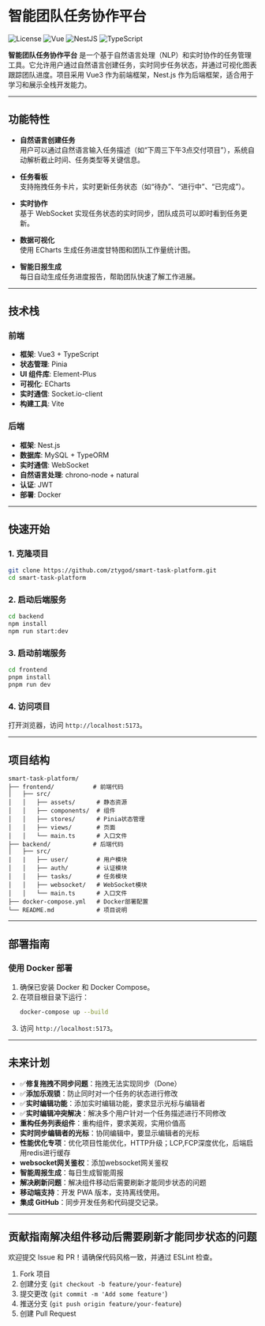 # 智能团队任务协作平台

![License](https://img.shields.io/badge/license-MIT-blue)
![Vue](https://img.shields.io/badge/vue-3.x-green)
![NestJS](https://img.shields.io/badge/nestjs-9.x-red)
![TypeScript](https://img.shields.io/badge/typescript-5.x-blue)

**智能团队任务协作平台** 是一个基于自然语言处理（NLP）和实时协作的任务管理工具。它允许用户通过自然语言创建任务，实时同步任务状态，并通过可视化图表跟踪团队进度。项目采用 Vue3 作为前端框架，Nest.js 作为后端框架，适合用于学习和展示全栈开发能力。

---

## 功能特性

- **自然语言创建任务**  
  用户可以通过自然语言输入任务描述（如“下周三下午3点交付项目”），系统自动解析截止时间、任务类型等关键信息。

- **任务看板**  
  支持拖拽任务卡片，实时更新任务状态（如“待办”、“进行中”、“已完成”）。

- **实时协作**  
  基于 WebSocket 实现任务状态的实时同步，团队成员可以即时看到任务更新。

- **数据可视化**  
  使用 ECharts 生成任务进度甘特图和团队工作量统计图。

- **智能日报生成**  
  每日自动生成任务进度报告，帮助团队快速了解工作进展。

---

## 技术栈

### 前端
- **框架**: Vue3 + TypeScript
- **状态管理**: Pinia
- **UI 组件库**: Element-Plus
- **可视化**: ECharts
- **实时通信**: Socket.io-client
- **构建工具**: Vite

### 后端
- **框架**: Nest.js
- **数据库**: MySQL + TypeORM
- **实时通信**: WebSocket
- **自然语言处理**: chrono-node + natural
- **认证**: JWT
- **部署**: Docker

---

## 快速开始

### 1. 克隆项目
```bash
git clone https://github.com/ztygod/smart-task-platform.git
cd smart-task-platform
```

### 2. 启动后端服务
```bash
cd backend
npm install
npm run start:dev
```

### 3. 启动前端服务
```bash
cd frontend
pnpm install
pnpm run dev
```

### 4. 访问项目
打开浏览器，访问 `http://localhost:5173`。

---

## 项目结构

```
smart-task-platform/
├── frontend/           # 前端代码
│   ├── src/
│   │   ├── assets/      # 静态资源
│   │   ├── components/  # 组件
│   │   ├── stores/      # Pinia状态管理
│   │   ├── views/       # 页面
│   │   └── main.ts      # 入口文件
├── backend/            # 后端代码
│   ├── src/
|   |   ├── user/        # 用户模块
│   │   ├── auth/        # 认证模块
│   │   ├── tasks/       # 任务模块
│   │   ├── websocket/   # WebSocket模块
│   │   └── main.ts      # 入口文件
├── docker-compose.yml   # Docker部署配置
└── README.md            # 项目说明
```

---

## 部署指南

### 使用 Docker 部署
1. 确保已安装 Docker 和 Docker Compose。
2. 在项目根目录下运行：
   ```bash
   docker-compose up --build
   ```
3. 访问 `http://localhost:5173`。

---

## 未来计划

- ✅**修复拖拽不同步问题**：拖拽无法实现同步（Done）
- ✅**添加乐观锁**：防止同时对一个任务的状态进行修改
- ✅**实时编辑功能**：添加实时编辑功能，要求显示光标与编辑者
- ✅**实时编辑冲突解决**：解决多个用户针对一个任务描述进行不同修改
- **重构任务列表组件**：重构组件，要求美观，实用价值高
- **实时同步编辑者的光标**：协同编辑中，要显示编辑者的光标
- **性能优化专项**：优化项目性能优化，HTTP升级；LCP,FCP深度优化，后端启用redis进行缓存
- **websocket网关鉴权**：添加websocket网关鉴权
- **智能周报生成**：每日生成智能周报
- **解决刷新问题**：解决组件移动后需要刷新才能同步状态的问题
- **移动端支持**：开发 PWA 版本，支持离线使用。
- **集成 GitHub**：同步开发任务和代码提交记录。

---

## 贡献指南解决组件移动后需要刷新才能同步状态的问题

欢迎提交 Issue 和 PR！请确保代码风格一致，并通过 ESLint 检查。

1. Fork 项目
2. 创建分支 (`git checkout -b feature/your-feature`)
3. 提交更改 (`git commit -m 'Add some feature'`)
4. 推送分支 (`git push origin feature/your-feature`)
5. 创建 Pull Request




